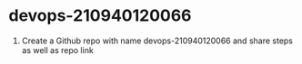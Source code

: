 # devops-210940120066
1. Create a Github repo with name devops-210940120066 and share steps as well as repo link
